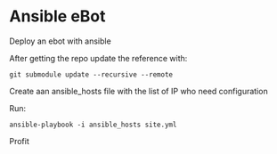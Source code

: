 # Ansible eBot

Deploy an ebot with ansible

After getting the repo update the reference with:

    git submodule update --recursive --remote


Create aan ansible_hosts file with the list of IP who need configuration

Run:

    ansible-playbook -i ansible_hosts site.yml

Profit

